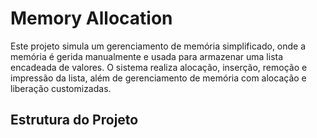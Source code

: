 # Memory Allocation

Este projeto simula um gerenciamento de memória simplificado, onde a memória é gerida manualmente e usada para armazenar uma lista encadeada de valores. O sistema realiza alocação, inserção, remoção e impressão da lista, além de gerenciamento de memória com alocação e liberação customizadas.

## Estrutura do Projeto

